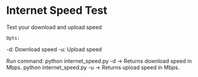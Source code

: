 # Internet Speed Test
Test your download and upload speed

    Opts:   
-d:  Download speed
-u:  Upload speed

Run command:
python internet_speed.py -d     -> Returns download speed in Mbps.
python internet_speed.py -u     -> Returns upload speed in Mbps.